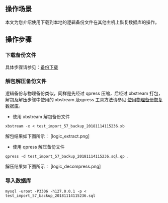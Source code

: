 ## 操作场景
本文为您介绍使用下载到本地的逻辑备份文件在其他主机上恢复数据库的操作。

## 操作步骤
### 下载备份文件
具体步骤请参见：[备份下载](https://cloud.tencent.com/document/product/236/7358)

### 解包解压备份文件
逻辑备份与物理备份类似，同样是先经过 qpress 压缩，后经过 xbstream 打包，解包及解压步骤中使用的 xbstream 及qpress 工具方法请参见 [使用物理备份恢复数据库](https://cloud.tencent.com/document/product/236/33363)。
- 使用 xbstream 解包备份文件
```
xbstream -x < test_import_57_backup_20181114115236.xb
```
解包结果如下图所示：
[logic_extract.png]
- 使用 qpress 解压备份文件
```
qpress -d test_import_57_backup_20181114115236.sql.qp .
```
解压结果如下图所示：
[logic_decompress.png]

### 导入数据库
```
mysql -uroot -P3306 -h127.0.0.1 -p < test_import_57_backup_20181114115236.sql
```
